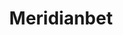 ---
title: "Meridianbet"
url: /lima/meridianbet-avenida-los-proceres/
shop: corredor de apuestas
---